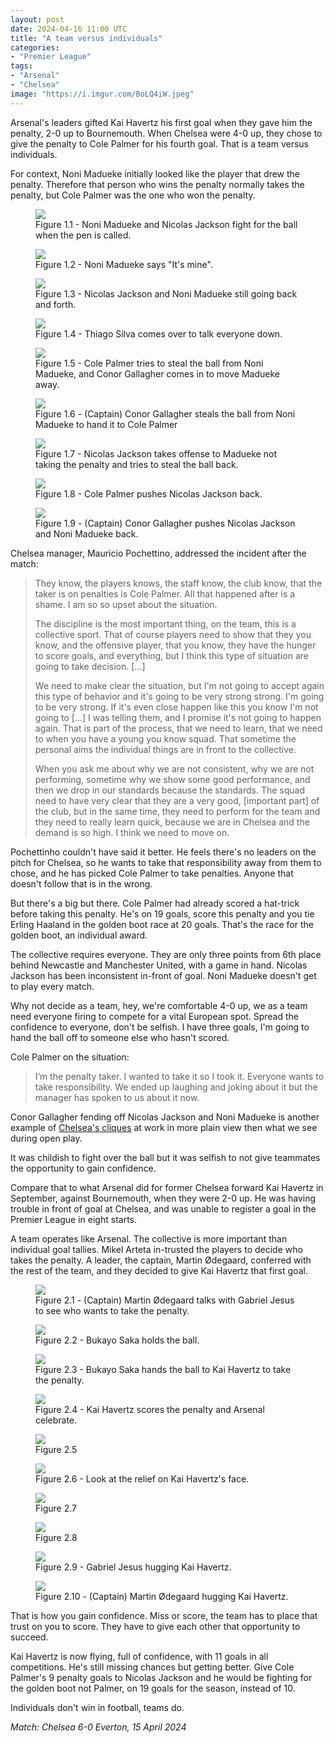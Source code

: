 ```yaml
---
layout: post
date: 2024-04-16 11:00 UTC
title: "A team versus individuals"
categories:
- "Premier League"
tags:
- "Arsenal"
- "Chelsea"
image: "https://i.imgur.com/BoLQ4iW.jpeg"
---
```


Arsenal's leaders gifted Kai Havertz his first goal when they gave him the penalty, 2-0 up to Bournemouth. When Chelsea were 4-0 up, they chose to give the penalty to Cole Palmer for his fourth goal. That is a team versus individuals.

<!---more--->

For context, Noni Madueke initially looked like the player that drew the penalty. Therefore that person who wins the penalty normally takes the penalty, but Cole Palmer was the one who won the penalty. 

<figure>
    <img src="https://i.imgur.com/pqDhAqs.jpeg">
    <figcaption>Figure 1.1 - Noni Madueke and Nicolas Jackson fight for the ball when the pen is called.</figcaption>
</figure> 

<figure>
    <img src="https://i.imgur.com/cOaRUYN.jpeg">
    <figcaption>Figure 1.2 - Noni Madueke says "It's mine".</figcaption>
</figure> 

<figure>
    <img src="https://i.imgur.com/xMU3WsW.jpeg">
    <figcaption>Figure 1.3 - Nicolas Jackson and Noni Madueke still going back and forth.</figcaption>
</figure> 

<figure>
    <img src="https://i.imgur.com/cKCg77B.jpeg">
    <figcaption>Figure 1.4 - Thiago Silva comes over to talk everyone down.</figcaption>
</figure> 

<figure>
    <img src="https://i.imgur.com/NVLO6Aw.jpeg">
    <figcaption>Figure 1.5 - Cole Palmer tries to steal the ball from Noni Madueke, and Conor Gallagher comes in to move Madueke away.</figcaption>
</figure> 

<figure>
    <img src="https://i.imgur.com/sMqInuv.jpeg">
    <figcaption>Figure 1.6 - (Captain) Conor Gallagher steals the ball from Noni Madueke to hand it to Cole Palmer</figcaption>
</figure> 

<figure>
    <img src="https://i.imgur.com/FzTmSdc.jpeg">
    <figcaption>Figure 1.7 - Nicolas Jackson takes offense to Madueke not taking the penalty and tries to steal the ball back.</figcaption>
</figure> 

<figure>
    <img src="https://i.imgur.com/0cw6B3E.jpeg">
    <figcaption>Figure 1.8 - Cole Palmer pushes Nicolas Jackson back.</figcaption>
</figure> 

<figure>
    <img src="https://i.imgur.com/ajMycIC.jpeg">
    <figcaption>Figure 1.9 - (Captain) Conor Gallagher pushes Nicolas Jackson and Noni Madueke back.</figcaption>
</figure> 

Chelsea manager, Mauricio Pochettino, addressed the incident after the match: 

> They know, the players knows, the staff know, the club know, that the taker is on penalties is Cole Palmer. All that happened after is a shame. I am so so upset about the situation. 
> 
> The discipline is the most important thing, on the team, this is a collective sport. That of course players need to show that they you know, and the offensive player, that you know, they have the hunger to score goals, and everything, but I think this type of situation are going to take decision. [...]
> 
> We need to make clear the situation, but I'm not going to accept again this type of behavior and it's going to be very strong strong. I'm going to be very strong. If it's even close happen like this you know I'm not going to [...] I was telling them, and I promise it's not going to happen again. That is part of the process, that we need to learn, that we need to when you have a young you know squad. That sometime the personal aims the individual things are in front to the collective.
> 
> When you ask me about why we are not consistent, why we are not performing, sometime why we show some good performance, and then we drop in our standards because the standards. The squad need to have very clear that they are a very good, [important part] of the club, but in the same time, they need to perform for the team and they need to really learn quick, because we are in Chelsea and the demand is so high. I think we need to move on.

Pochettinho couldn't have said it better. He feels there's no leaders on the pitch for Chelsea, so he wants to take that responsibility away from them to chose, and he has picked Cole Palmer to take penalties. Anyone that doesn't follow that is in the wrong.

But there's a big but there. Cole Palmer had already scored a hat-trick before taking this penalty. He's on 19 goals, score this penalty and you tie Erling Haaland in the golden boot race at 20 goals. That's the race for the golden boot, an individual award. 

The collective requires everyone. They are only three points from 6th place behind Newcastle and Manchester United, with a game in hand. Nicolas Jackson has been inconsistent in-front of goal. Noni Madueke doesn't get to play every match.

Why not decide as a team, hey, we're comfortable 4-0 up, we as a team need everyone firing to compete for a vital European spot. Spread the confidence to everyone, don't be selfish. I have three goals, I'm going to hand the ball off to someone else who hasn't scored. 

Cole Palmer on the situation:

> I’m the penalty taker. I wanted to take it so I took it. Everyone wants to take responsibility. We ended up laughing and joking about it but the manager has spoken to us about it now.

Conor Gallagher fending off Nicolas Jackson and Noni Madueke is another example of [Chelsea's cliques](https://tacticsjournal.com/2024/04/05/chelseas-cliques/) at work in more plain view then what we see during open play. 

It was childish to fight over the ball but it was selfish to not give teammates the opportunity to gain confidence. 

Compare that to what Arsenal did for former Chelsea forward Kai Havertz in September, against Bournemouth, when they were 2-0 up. He was having trouble in front of goal at Chelsea, and was unable to register a goal in the Premier League in eight starts. 

A team operates like Arsenal. The collective is more important than individual goal tallies. Mikel Arteta in-trusted the players to decide who takes the penalty. A leader, the captain, Martin Ødegaard, conferred with the rest of the team, and they decided to give Kai Havertz that first goal. 

<figure>
    <img src="https://i.imgur.com/QXg3jJm.jpeg">
    <figcaption>Figure 2.1 - (Captain) Martin Ødegaard talks with Gabriel Jesus to see who wants to take the penalty.</figcaption>
</figure> 

<figure>
    <img src="https://i.imgur.com/Bd86bFU.jpeg">
    <figcaption>Figure 2.2 - Bukayo Saka holds the ball.</figcaption>
</figure> 

<figure>
    <img src="https://i.imgur.com/6Arz44w.jpeg">
    <figcaption>Figure 2.3 - Bukayo Saka hands the ball to Kai Havertz to take the penalty.</figcaption>
</figure> 

<figure>
    <img src="https://i.imgur.com/e3MBK38.jpeg">
    <figcaption>Figure 2.4 - Kai Havertz scores the penalty and Arsenal celebrate.</figcaption>
</figure> 

<figure>
    <img src="https://i.imgur.com/w98XO3K.jpeg">
    <figcaption> Figure 2.5 </figcaption>
</figure> 

<figure>
    <img src="https://i.imgur.com/qBTJw8H.jpeg">
    <figcaption>Figure 2.6 - Look at the relief on Kai Havertz's face.</figcaption>
</figure> 

<figure>
    <img src="https://i.imgur.com/gz8gGRo.jpeg">
    <figcaption>Figure 2.7</figcaption>
</figure> 

<figure>
    <img src="https://i.imgur.com/Xapd0Gf.jpeg">
    <figcaption>Figure 2.8 </figcaption>
</figure> 

<figure>
    <img src="https://i.imgur.com/4IjvepX.jpeg">
    <figcaption>Figure 2.9 - Gabriel Jesus hugging Kai Havertz.</figcaption>
</figure> 

<figure>
    <img src="https://i.imgur.com/5uvVMC6.jpeg">
    <figcaption>Figure 2.10 - (Captain) Martin Ødegaard hugging Kai Havertz. </figcaption>
</figure> 

That is how you gain confidence. Miss or score, the team has to place that trust on you to score. They have to give each other that opportunity to succeed.

Kai Havertz is now flying, full of confidence, with 11 goals in all competitions. He's still missing chances but getting better. Give Cole Palmer's 9 penalty goals to Nicolas Jackson and he would be fighting for the golden boot not Palmer, on 19 goals for the season, instead of 10.

Individuals don't win in football, teams do. 

*Match: Chelsea 6-0 Everton, 15 April 2024* 